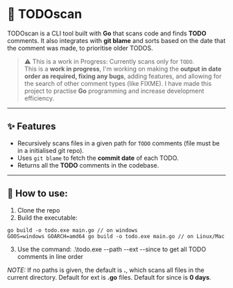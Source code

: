 # 📝 TODOscan

TODOscan is a CLI tool built with **Go** that scans code and finds **TODO** comments. It also integrates with **git blame** and sorts based on the date that the comment was made, to prioritise older TODOS. 

> ⚠️ This is a work in Progress: Currently scans only for `TODO`.   
This is a **work in progress**, I'm working on making the **output in date order as required, fixing any bugs**, adding features, and allowing for the search of other comment types (like FIXME). I have made this project to practise **Go** programming and increase development efficiency. 
---

## ✨ Features

- Recursively scans files in a given path for `TODO` comments (file must be in a initialised git repo). 
- Uses `git blame` to fetch the **commit date** of each TODO.  
- Returns all the **TODO** comments in the codebase. 

---

## 🚀 How to use: 

1. Clone the repo
2. Build the executable: 

```
go build -o todo.exe main.go // on windows 
GOOS=windows GOARCH=amd64 go build -o todo.exe main.go // on Linux/Mac 

```
3. Use the command: .\todo.exe --path <directory> --ext <file-extension> --since <days> to get all TODO comments in line order 

*NOTE:* 
If no paths is given, the default is **.**, which scans all files in the current directory. Default for ext is **.go** files. Default for since is **0 days**.  